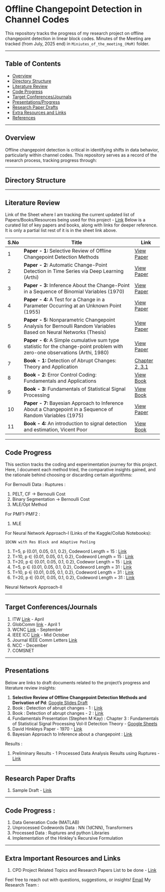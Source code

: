 # Offline Changepoint Detection in Channel Codes

This repository tracks the progress of my research project on offline changepoint detection in linear block codes.
Minutes of the Meeting are tracked (from July, 2025 end) in `Miniutes_of_the_meeting_(MoM)` folder. 

---

## Table of Contents
- [Overview](#Overview)
- [Directory Structure](#Directory-Structure)
- [Literature Review](#Literature-Review)
- [Code Progress](#Code-Progress)
- [Target Conferences/Journals](#Target-Conferences/Journals)
- [Presentations/Progress](#Presentations)
- [Research Paper Drafts](#Research-Paper-Drafts)
- [Extra Resources and Links](#Extra-Important-Resources-and-Links)
- [References](#References)


---

## Overview

Offline changepoint detection is critical in identifying shifts in data behavior, particularly within channel codes. This repository serves as a record of the research process, tracking progress through: 

---

## Directory Structure 





--- 
## Literature Review
Link of the Sheet where I am tracking the current updated list of Papers/Books/Resources being used for this project - [Link](https://docs.google.com/spreadsheets/d/1NH3iFS4BFo1hTYis5-IdWirP7EWbnc5gohk_1H-MvWg/edit?gid=0#gid=0)
Below is a curated list of key papers and books, along with links for deeper reference.
It is only a partial list rest of it is in the sheet link above. 

| **S.No** | **Title**                                                                           | **Link**                                                                                                 |
| -------- | ----------------------------------------------------------------------------------- | ------------------------------------------------------------------------------------------------------- |
| 1        | **Paper - 1:** Selective Review of Offline Changepoint Detection Methods            | [View Paper](https://www.sciencedirect.com/science/article/pii/S0165168419303494)                       |
| 2        | **Paper - 2:** Automatic Change-Point Detection in Time Series via Deep Learning (Arthi)   | [View Paper](https://arxiv.org/abs/2211.03860)                                                          |
| 3        | **Paper - 3:** Inference About the Change-Point in a Sequence of Binomial Variables (1970) | [View Paper](https://www.jstor.org/stable/2334766)                                                                                          |
| 4        | **Paper - 4:** A Test for a Change in a Parameter Occurring at an Unknown Point (1955)     | [View Paper](https://academic.oup.com/biomet/article-abstract/42/3-4/523/296358)                                                                                          |
| 5        | **Paper - 5:** Nonparametric Changepoint Analysis for Bernoulli Random Variables Based on Neural Networks (Thesis) | [View Paper](https://kluedo.ub.rptu.de/frontdoor/deliver/index/docId/2032/file/Final_Draft_October_14102008.pdf)      |
| 6        | **Paper - 6:** A Simple cumulative sum type statistic for the change-point problem with zero-one observations (Arthi, 1980) | [View Paper](https://www.jstor.org/stable/2335319)      |
| 7        | **Book - 1:** Detection of Abrupt Changes: Theory and Application                   | [Chapter 2, 3.1](https://people.irisa.fr/Michele.Basseville/kniga/kniga.pdf)                            |
| 8        | **Book - 2:** Error Control Coding: Fundamentals and Applications                   | [View Book](https://pg024ec.wordpress.com/wp-content/uploads/2013/09/error-control-coding-by-shu-lin.pdf)|
| 9        | **Book - 3:** Fundamentals of Statistical Signal Processing                         | [View Book]()                                                                                           |
| 10        | **Paper - 7:** Bayesian Approach to Inference About a Changepoint in a Sequence of Random Variables (1975)                         | [View Paper](https://www.jstor.org/stable/2335381?refreqid=fastly-default%3A81fef0d7415e79e63875176c864c8f65&seq=2)                                                                                           |
| 11        | **Book - 4:** An introduction to signal detection and estimation, Vicent Poor | [View Book]() 

---

## Code Progress 

This section tracks the coding and experimentation journey for this project. Here, I document each method tried, the comparative insights gained, and the rationale behind choosing or discarding certain algorithms:

For Bernoulli Data : 
Ruptures : 
1. PELT, CF -> Bernoulli Cost
2. Binary Segmentation -> Bernoulli Cost 
3. MLE/Opt Method 

For PMF1-PMF2 : 
1. MLE 

For Neural Network Approach-I (Links of the Kaggle/Collab Notebooks): 
```
1DCNN with Res Block and Adaptive Pooling
```
1. T=5, p {0.01, 0.05, 0.1, 0.2}, Codeword Length = 15 : [Link](https://www.kaggle.com/code/guneeshvats/t-5-cl-15)
2. T=10, p ∈ {0.01, 0.05, 0.1, 0.2}, Codeword Length = 15 : [Link](https://www.kaggle.com/code/guneeshvats/cpd-research-nn-approach-t-10-cl-15)
3. T=20, p ∈ {0.01, 0.05, 0.1, 0.2}, Codewor Length = 15 : [Link]()
4. T=5, p ∈ {0.01, 0.05, 0.1, 0.2}, Codeword Length = 31 : [Link]()
5. T=10, p ∈ {0.01, 0.05, 0.1, 0.2}, Codeword Length = 31 : [Link]()
6. T=20, p ∈ {0.01, 0.05, 0.1, 0.2}, Codeword Length = 31 : [Link]()

Neural Network Approach-II


---

## Target Conferences/Journals
1. ITW [Link]() - April 
2. GlobComm [link]() - April 1 
3. WCNC [Link]() - September 
4. IEEE ICC [Link]() - Mid October 
5. Journal IEEE Comm Letters [Link](https://www.comsoc.org/publications/journals/ieee-comml/ieee-communications-letters-submit-manuscript) 
6. NCC - December
7. COMSNET 


---
## Presentations

Below are links to draft documents related to the project’s progress and literature review insights:

1. **Selective Review of Offline Changepoint Detection Methods and Derivation of Pd**: [Google Slides Draft](https://docs.google.com/presentation/d/1yzx00AFN8aDG7L4OdEDbvaQSgfRj37CbkmYR_34oxAI/edit#slide=id.p)
2. Book : Detection of abrupt changes - 1 : [Link](https://docs.google.com/presentation/d/1PnksHSrUnm4IxZZjZRDIiH2pTVHfskBcWiLQSv_T2x0/edit?usp=sharing)
3. Book : Detection of abrupt changes - 2 : [Link](https://docs.google.com/presentation/d/1iXaYZVFk-exzLrhFkULLsp9rYov2lKB-wqtYYZgmQAg/edit?slide=id.g365fba041ae_0_227#slide=id.g365fba041ae_0_227)
4. Fundamentals Presentation (Stephen M Kay) : Chapter 3 : Fundamentals of Statistical Signal Processing Vol-II Detection Theory - [Google Sheets](https://docs.google.com/presentation/d/1lgZ_AjC37yOn1BTG8N3TQjbQZ_DMGhDRBksqX38kGpw/edit?slide=id.p#slide=id.p) 
5. David Hinkleys Paper - 1970 - [Link](https://docs.google.com/presentation/d/10IOkuVqAIMPgPNODWeXjyfC6MruyAOy3SdZtoe14s8A/edit?slide=id.p#slide=id.p)
6. Bayesian Approach to Inference about a changepoint : [Link](https://docs.google.com/presentation/d/1kav9KW3tlR1cqhAe5ZjEAPWfs7MjHPLMCOK41FYLdz4/edit?slide=id.p#slide=id.p)


Results : 

1. Preliminary Results - 1 Processed Data Analysis Results using Ruptures - [Link](https://docs.google.com/presentation/d/1wyRNPNR1VTmX5hlMlGAFHBnWoSIPuzE6qKK-2E9-rkI/edit?usp=sharing)

---
## Research Paper Drafts
1. Sample Draft - [Link](https://www.overleaf.com/8349162991grcjytshyrqg#9cd545)

---
## Code Progress : 
1. Data Generation Code (MATLAB)
2. Unprocessed Codewords Data : NN (1dCNN), Transformers
3. Processed Data : Ruptures and python Libraries
4. Implementation of the Hinkley's Recursive Formulation
---

## Extra Important Resources and Links
1. CPD Project Related Topics and Research Papers List to be done - [Link](https://docs.google.com/spreadsheets/d/1NDgSKFA3LEqDTNt4PL07NPiguZQqH2xJB_vK9ANAU-A/edit?gid=0#gid=0)

Feel free to reach out with questions, suggestions, or insights!
[Email](mailto:guneesh.vats@research.iiit.ac.in)
My Research Team : 
